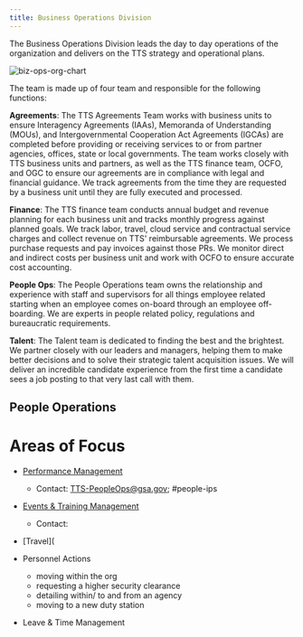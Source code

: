 ```yaml
---
title: Business Operations Division
---
```


The Business Operations Division leads the day to day operations of the organization and delivers on the TTS strategy and 
operational plans.

![biz-ops-org-chart]()

The team is made up of four team and responsible for the following functions:

**Agreements**: The TTS Agreements Team works with business units to ensure Interagency Agreements (IAAs), Memoranda of
Understanding (MOUs), and Intergovernmental Cooperation Act Agreements (IGCAs) are completed before providing or receiving
services to or from partner agencies, offices, state or local governments. The team works closely with TTS business units and
partners,  as well as the TTS finance team, OCFO, and OGC to ensure our agreements are in compliance with legal and financial
guidance. We track agreements from the time they are requested by a business unit until they are fully executed and processed. 

**Finance**: The TTS finance team conducts annual budget and revenue planning for each business unit and tracks monthly progress
against planned goals. We track labor, travel, cloud service and contractual service charges and collect revenue on TTS' 
reimbursable agreements. We process purchase requests and pay invoices against those PRs. We monitor direct and indirect costs 
per business unit and work with OCFO to ensure accurate cost accounting.

**People Ops**:  The People Operations team owns the relationship and experience with staff and supervisors for all things
employee related starting when an employee comes on-board through an employee off-boarding. We are experts in  people related
policy, regulations and bureaucratic requirements. 

**Talent**: The Talent team is dedicated to finding the best and the brightest.  We partner closely with our leaders and
managers, helping them to make better decisions and to solve their strategic talent acquisition issues. We will deliver an
incredible candidate experience from the first time a candidate sees a job posting to that very last call with them. 


## People Operations 

# Areas of Focus

* [Performance Management](https://handbook.18f.gov/performance-management/)
  * Contact: TTS-PeopleOps@gsa.gov; #people-ips

* [Events & Training Management](https://handbook.18f.gov/conferences-events-training/)
  * Contact: 
  
* [Travel](

* Personnel Actions
  * moving within the org
  * requesting a higher security clearance
  * detailing within/ to and from an agency
  * moving to a new duty station
  
* Leave & Time Management
 

